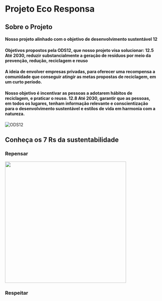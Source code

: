 #  Projeto Eco Responsa
## Sobre o Projeto

#### Nosso projeto alinhado com o objetivo de desenvolvimento sustentável 12
#### Objetivos propostos pela ODS12, que nosso projeto visa solucionar: 12.5 Até 2030, reduzir substancialmente a geração de resíduos por meio da prevenção, redução, reciclagem e reuso 
#### A ideia de envolver empresas privadas, para oferecer uma recompensa a comunidade que conseguir atingir as metas propostas de reciclagem, em um curto período.
#### Nosso objetivo é incentivar as pessoas a adotarem hábitos de reciclagem, e praticar o reuso.  12.8 Até 2030, garantir que as pessoas, em todos os lugares, tenham informação relevante e conscientização para o desenvolvimento sustentável e estilos de vida em harmonia com a natureza.


![ODS12](https://user-images.githubusercontent.com/89874723/145495248-b9ee89c3-1d24-47ff-9e54-ea8e0eaa1322.png)


## Conheça os 7 Rs da sustentabilidade 
### Repensar

<img src = "https://user-images.githubusercontent.com/89874723/145495488-cace411d-7e43-41a3-a74c-6ad7e93beeb8.png" width = "400px" height = "400px"/>



### Respeitar




